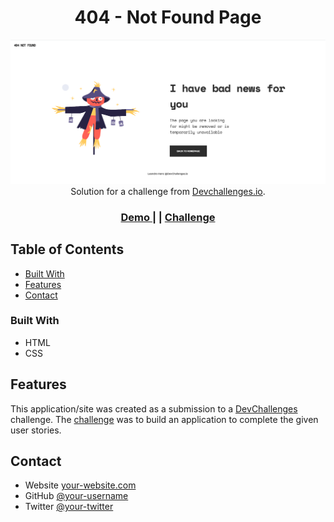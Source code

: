 <!-- Please update value in the {}  -->

<h1 align="center">404 - Not Found Page</h1>

<div align="center">
  <img src="https://github.com/leo10099/dev-challenges-404-page/blob/gh-pages/demo/desktop.png?raw=true)" />
   Solution for a challenge from  <a href="http://devchallenges.io" target="_blank">Devchallenges.io</a>.
</div>

<div align="center">
  <h3>
    <a href="https://leo10099.github.io/dev-challenges-404-page/">
      Demo
    </a>
    <span> | </span>
    <span> | </span>
    <a href="https://devchallenges.io/challenges/wBunSb7FPrIepJZAg0sY">
      Challenge
    </a>
  </h3>
</div>

<!-- TABLE OF CONTENTS -->

## Table of Contents

- [Built With](#built-with)
- [Features](#features)
- [Contact](#contact)

### Built With

<!-- This section should list any major frameworks that you built your project using. Here are a few examples.-->

- HTML
- CSS

## Features

<!-- List the features of your application or follow the template. Don't share the figma file here :) -->

This application/site was created as a submission to a [DevChallenges](https://devchallenges.io/challenges) challenge. The [challenge](https://devchallenges.io/challenges/wBunSb7FPrIepJZAg0sY) was to build an application to complete the given user stories.

## Contact

- Website [your-website.com](https://lh.now.sh)
- GitHub [@your-username](https://github.com/leo10099)
- Twitter [@your-twitter](https://twitter.com/HancLeandro)
